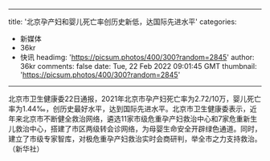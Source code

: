 
---
title: '北京孕产妇和婴儿死亡率创历史新低，达国际先进水平'
categories: 
 - 新媒体
 - 36kr
 - 快讯
headimg: 'https://picsum.photos/400/300?random=2845'
author: 36kr
comments: false
date: Tue, 22 Feb 2022 09:01:45 GMT
thumbnail: 'https://picsum.photos/400/300?random=2845'
---

<div>   
北京市卫生健康委22日通报，2021年北京市孕产妇死亡率为2.72/10万，婴儿死亡率为1.44‰，创历史最好水平，达到国际先进水平。北京市卫生健康委表示，近年来北京市不断健全救治网络，遴选11家市级危重孕产妇救治中心和7家危重新生儿救治中心，搭建了市区两级转会诊网络，为母婴生命安全开辟绿色通道。同时，建立了市级专家智库，对极危重孕产妇救治实时会商研判，举全市之力支持救治。（新华社）  
</div>
            
